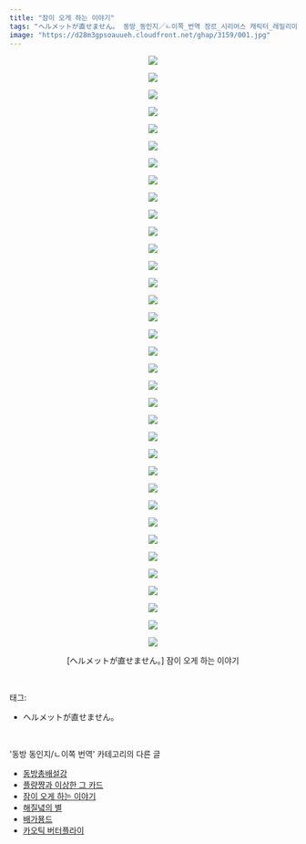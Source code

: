 ```yaml
---
title: "잠이 오게 하는 이야기"
tags: "ヘルメットが直せません。 동방_동인지／ㄴ이쪽_번역 장르_시리어스 캐릭터_레밀리아 캐릭터_파츄리"
image: "https://d28m3gpsoauueh.cloudfront.net/ghap/3159/001.jpg"
---
```

<div class="article">
<p style="text-align: center; clear: none; float: none;"><img src="{{ site.imgserver4 }}/ghap/3159/001.jpg"/></p>
<p style="text-align: center; clear: none; float: none;"><img src="{{ site.imgserver4 }}/ghap/3159/002.jpg"/></p>
<p style="text-align: center; clear: none; float: none;"><img src="{{ site.imgserver4 }}/ghap/3159/003.jpg"/></p>
<p style="text-align: center; clear: none; float: none;"><img src="{{ site.imgserver4 }}/ghap/3159/004.jpg"/></p>
<p style="text-align: center; clear: none; float: none;"><img src="{{ site.imgserver4 }}/ghap/3159/005.jpg"/></p>
<p style="text-align: center; clear: none; float: none;"><img src="{{ site.imgserver4 }}/ghap/3159/006.jpg"/></p>
<p style="text-align: center; clear: none; float: none;"><img src="{{ site.imgserver4 }}/ghap/3159/007.jpg"/></p>
<p style="text-align: center; clear: none; float: none;"><img src="{{ site.imgserver4 }}/ghap/3159/008.jpg"/></p>
<p style="text-align: center; clear: none; float: none;"><img src="{{ site.imgserver4 }}/ghap/3159/009.jpg"/></p>
<p style="text-align: center; clear: none; float: none;"><img src="{{ site.imgserver4 }}/ghap/3159/010.jpg"/></p>
<p style="text-align: center; clear: none; float: none;"><img src="{{ site.imgserver4 }}/ghap/3159/011.jpg"/></p>
<p style="text-align: center; clear: none; float: none;"><img src="{{ site.imgserver4 }}/ghap/3159/012.jpg"/></p>
<p style="text-align: center; clear: none; float: none;"><img src="{{ site.imgserver4 }}/ghap/3159/013.jpg"/></p>
<p style="text-align: center; clear: none; float: none;"><img src="{{ site.imgserver4 }}/ghap/3159/014.jpg"/></p>
<p style="text-align: center; clear: none; float: none;"><img src="{{ site.imgserver4 }}/ghap/3159/015.jpg"/></p>
<p style="text-align: center; clear: none; float: none;"><img src="{{ site.imgserver4 }}/ghap/3159/016.jpg"/></p>
<p style="text-align: center; clear: none; float: none;"><img src="{{ site.imgserver4 }}/ghap/3159/017.jpg"/></p>
<p style="text-align: center; clear: none; float: none;"><img src="{{ site.imgserver4 }}/ghap/3159/018.jpg"/></p>
<p style="text-align: center; clear: none; float: none;"><img src="{{ site.imgserver4 }}/ghap/3159/019.jpg"/></p>
<p style="text-align: center; clear: none; float: none;"><img src="{{ site.imgserver4 }}/ghap/3159/020.jpg"/></p>
<p style="text-align: center; clear: none; float: none;"><img src="{{ site.imgserver4 }}/ghap/3159/021.jpg"/></p>
<p style="text-align: center; clear: none; float: none;"><img src="{{ site.imgserver4 }}/ghap/3159/022.jpg"/></p>
<p style="text-align: center; clear: none; float: none;"><img src="{{ site.imgserver4 }}/ghap/3159/023.jpg"/></p>
<p style="text-align: center; clear: none; float: none;"><img src="{{ site.imgserver4 }}/ghap/3159/024.jpg"/></p>
<p style="text-align: center; clear: none; float: none;"><img src="{{ site.imgserver4 }}/ghap/3159/025.jpg"/></p>
<p style="text-align: center; clear: none; float: none;"><img src="{{ site.imgserver4 }}/ghap/3159/026.jpg"/></p>
<p style="text-align: center; clear: none; float: none;"><img src="{{ site.imgserver4 }}/ghap/3159/027.jpg"/></p>
<p style="text-align: center; clear: none; float: none;"><img src="{{ site.imgserver4 }}/ghap/3159/028.jpg"/></p>
<p style="text-align: center; clear: none; float: none;"><img src="{{ site.imgserver4 }}/ghap/3159/029.jpg"/></p>
<p style="text-align: center; clear: none; float: none;"><img src="{{ site.imgserver4 }}/ghap/3159/030.jpg"/></p>
<p style="text-align: center; clear: none; float: none;"><img src="{{ site.imgserver4 }}/ghap/3159/031.jpg"/></p>
<p style="text-align: center; clear: none; float: none;"><img src="{{ site.imgserver4 }}/ghap/3159/032.jpg"/></p>
<p style="text-align: center; clear: none; float: none;"><img src="{{ site.imgserver4 }}/ghap/3159/033.jpg"/></p>
<p style="text-align: center; clear: none; float: none;"><img src="{{ site.imgserver4 }}/ghap/3159/034.jpg"/></p>
<p style="text-align: center; clear: none; float: none;"><img src="{{ site.imgserver4 }}/ghap/3159/035.jpg"/></p>
<p style="text-align: center; clear: none; float: none;">[ヘルメットが直せません。] 잠이 오게 하는 이야기</p>
</div><br/>
<div class="tagTrail">
<p>태그: </p>
<ul>
<li>ヘルメットが直せません。</li>
</ul>
</div><br/>
<div class="another">
<p>'동방 동인지/ㄴ이쪽 번역' 카테고리의 다른 글</p>
<ul>
<li><a href="/ghap_3161">동방총배설강</a></li>
<li><a href="/ghap_3160">플량쨩과 이상한 그 카드</a></li>
<li><a href="/ghap_3159">잠이 오게 하는 이야기</a></li>
<li><a href="/ghap_3153">해질녘의 별</a></li>
<li><a href="/ghap_3152">배가묭드</a></li>
<li><a href="/ghap_3151">카오틱 버터플라이</a></li>
</ul>
</div><br/>
<div class="cb_module cb_fluid">
<div class="cb_wrt cb_profile">
</div><!-- commentList close -->
</div><br/>
